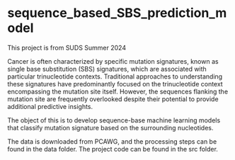# sequence_based_SBS_prediction_model

This project is from SUDS Summer 2024

Cancer is often characterized by specific mutation signatures, known as single base substitution (SBS) signatures, which are associated with particular trinucleotide contexts. Traditional approaches to understanding these signatures have predominantly focused on the trinucleotide context encompassing the mutation site itself. However, the sequences flanking the mutation site are frequently overlooked despite their potential to provide additional predictive insights. 

The object of this is to develop sequence-base machine learning models that classify mutation signature based on the surrounding nucleotides. 

The data is downloaded from PCAWG, and the processing steps can be found in the data folder. 
The project code can be found in the src folder. 


